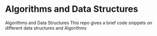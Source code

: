 # Algorithms and Data Structures
Algorithms and Data Structures
This repo gives a brief code snippets on different data structures and Algorithms 
